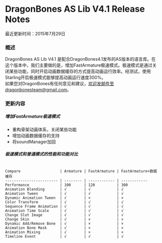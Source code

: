 ﻿DragonBones AS Lib V4.1 Release Notes
======================
最近更新时间：2015年7月29日  
### 概述
DragonBones AS Lib V4.1 是配合DragonBones4.1发布的AS版本的语言库。在这个版本中，我们主要做的是，增加FastArmature极速模式。极速模式是通过关闭某些功能，同时开启动画数据缓存的方式提高动画运行效率。经测试，使用 Starling开启极速模式能够提高动画运行速度300%。  
如果您对DragonBones有任何意见和建议，欢迎发邮件至dragonbonesteam@gmail.com。  

### 更新内容  
##### 增加FastArmature极速模式  
* 重构骨架动画体系，关闭某些功能
* 增加动画数据缓存的支持
* 将soundManager加回

##### 极速模式和普通模式的性能和功能对比

```

Compare                  | Armature | FastArmature | FastArmature+数据缓存
------------------------ | -------- | ------------ | ------------
Performance              | 100      | 120          | 300 
Animation Blending       | √        | √            | √ 
Animation Tween          | √        | √            | √ 
Dynamic Animation Tween  | √        | ×            | ×
Color Transform          | √        | √            | √ 
Sequence Frame Animation | √        | √            | √ 
Animation Time Scale     | √        | √            | √ 
Change Slot Image        | √        | √            | √ 
Change Skin              | √        | ×            | × 
Dynamic Add/Remove Bone  | √        | ×            | × 
Animation Bone Mask      | √        | ×            | × 
Animation Mixing         | √        | ×            | × 
Timeline Event           | √        | √            | √ 

```

